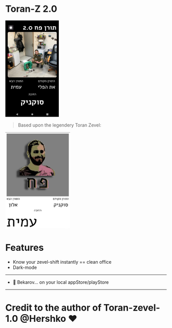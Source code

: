 # Toran-Z 2.0
<img src="./assets/ToranV2snippet.png" height="300" />

> Based upon the legendery Toran Zevel: 
<img src="./assets/toran-zevel-1.0.jpeg" height="300" />

# Features
- Know your zevel-shift instantly == clean office
- Dark-mode

---
- 👀 Bekarov... on your local appStore/playStore
---

# Credit to the author of Toran-zevel-1.0 @Hershko ❤️
